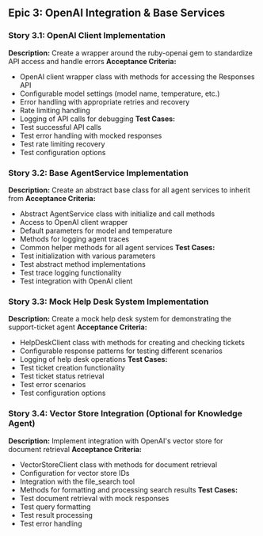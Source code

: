 ## Epic 3: OpenAI Integration & Base Services

### Story 3.1: OpenAI Client Implementation
**Description:** Create a wrapper around the ruby-openai gem to standardize API access and handle errors
**Acceptance Criteria:**
- OpenAI client wrapper class with methods for accessing the Responses API
- Configurable model settings (model name, temperature, etc.)
- Error handling with appropriate retries and recovery
- Rate limiting handling
- Logging of API calls for debugging
**Test Cases:**
- Test successful API calls
- Test error handling with mocked responses
- Test rate limiting recovery
- Test configuration options

### Story 3.2: Base AgentService Implementation
**Description:** Create an abstract base class for all agent services to inherit from
**Acceptance Criteria:**
- Abstract AgentService class with initialize and call methods
- Access to OpenAI client wrapper
- Default parameters for model and temperature
- Methods for logging agent traces
- Common helper methods for all agent services
**Test Cases:**
- Test initialization with various parameters
- Test abstract method implementations
- Test trace logging functionality
- Test integration with OpenAI client

### Story 3.3: Mock Help Desk System Implementation
**Description:** Create a mock help desk system for demonstrating the support-ticket agent
**Acceptance Criteria:**
- HelpDeskClient class with methods for creating and checking tickets
- Configurable response patterns for testing different scenarios
- Logging of help desk operations
**Test Cases:**
- Test ticket creation functionality
- Test ticket status retrieval
- Test error scenarios
- Test configuration options

### Story 3.4: Vector Store Integration (Optional for Knowledge Agent)
**Description:** Implement integration with OpenAI's vector store for document retrieval
**Acceptance Criteria:**
- VectorStoreClient class with methods for document retrieval
- Configuration for vector store IDs
- Integration with the file_search tool
- Methods for formatting and processing search results
**Test Cases:**
- Test document retrieval with mock responses
- Test query formatting
- Test result processing
- Test error handling